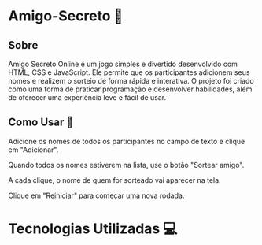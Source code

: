 <h1> Amigo-Secreto 🎁</h1>
<h2>Sobre</h2>
<p>Amigo Secreto Online é um jogo simples e divertido desenvolvido com HTML, CSS e JavaScript. Ele permite que os participantes adicionem seus nomes e realizem o sorteio de forma rápida e interativa.
O projeto foi criado como uma forma de praticar programação e desenvolver habilidades, além de oferecer uma experiência leve e fácil de usar.</p>

## Como Usar 🚀
Adicione os nomes de todos os participantes no campo de texto e clique em "Adicionar".

Quando todos os nomes estiverem na lista, use o botâo "Sortear amigo".

A cada clique, o nome de quem for sorteado vai aparecer na tela.

Clique em "Reiniciar" para começar uma nova rodada.


# Tecnologias Utilizadas 💻
